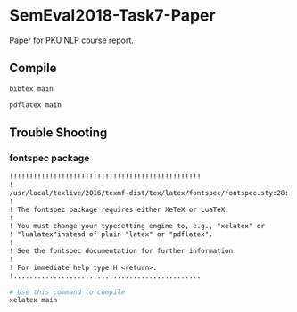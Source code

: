 # SemEval2018-Task7-Paper

Paper for PKU NLP course report.

## Compile

```sh
bibtex main
```

```sh
pdflatex main
```

## Trouble Shooting

### fontspec package

```txt
!!!!!!!!!!!!!!!!!!!!!!!!!!!!!!!!!!!!!!!!!!!!!!!!
!
/usr/local/texlive/2016/texmf-dist/tex/latex/fontspec/fontspec.sty:28: Fatal fontspec error: "cannot-use-pdftex"
!
! The fontspec package requires either XeTeX or LuaTeX.
!
! You must change your typesetting engine to, e.g., "xelatex" or
! "lualatex"instead of plain "latex" or "pdflatex".
!
! See the fontspec documentation for further information.
!
! For immediate help type H <return>.
!...............................................
```

```sh
# Use this command to compile
xelatex main
```
